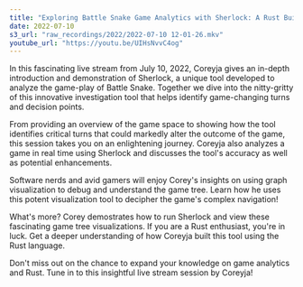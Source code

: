 ```yaml
---
title: "Exploring Battle Snake Game Analytics with Sherlock: A Rust Built Tool by Coreyja"
date: 2022-07-10
s3_url: "raw_recordings/2022/2022-07-10 12-01-26.mkv"
youtube_url: "https://youtu.be/UIHsNvvC4og"
---
```


In this fascinating live stream from July 10, 2022, Coreyja gives an in-depth introduction and demonstration of Sherlock, a unique tool developed to analyze the game-play of Battle Snake. Together we dive into the nitty-gritty of this innovative investigation tool that helps identify game-changing turns and decision points.

From providing an overview of the game space to showing how the tool identifies critical turns that could markedly alter the outcome of the game, this session takes you on an enlightening journey. Coreyja also analyzes a game in real time using Sherlock and discusses the tool's accuracy as well as potential enhancements.

Software nerds and avid gamers will enjoy Corey's insights on using graph visualization to debug and understand the game tree. Learn how he uses this potent visualization tool to decipher the game's complex navigation!

What's more? Corey demostrates how to run Sherlock and view these fascinating game tree visualizations. If you are a Rust enthusiast, you're in luck. Get a deeper understanding of how Coreyja built this tool using the Rust language.

Don't miss out on the chance to expand your knowledge on game analytics and Rust. Tune in to this insightful live stream session by Coreyja!
